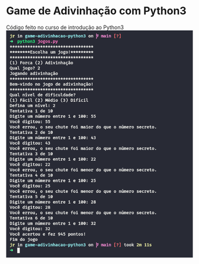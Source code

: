 # Game de Adivinhação com Python3

Código feito no curso de introdução ao Python3
![](assets/example.png)